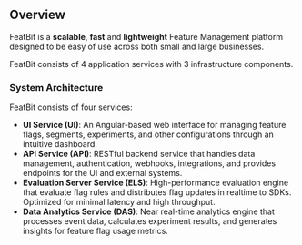 ## Overview

FeatBit is a **scalable**, **fast** and **lightweight** Feature Management platform designed to be easy of use across
both small and large businesses.

FeatBit consists of 4 application services with 3 infrastructure components.

### System Architecture

FeatBit consists of four services:

- **UI Service (UI)**: An Angular-based web interface for managing feature flags, segments, experiments, and other
  configurations through an intuitive dashboard.
- **API Service (API)**: RESTful backend service that handles data management, authentication, webhooks, integrations,
  and
  provides endpoints for the UI and external systems.
- **Evaluation Server Service (ELS)**: High-performance evaluation engine that evaluate flag rules and distributes flag
  updates in realtime to SDKs. Optimized for minimal latency and high throughput.
- **Data Analytics Service (DAS)**: Near real-time analytics engine that processes event data, calculates experiment
  results, and generates insights for feature flag usage metrics.




